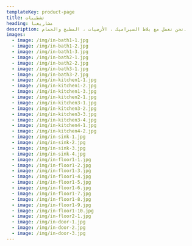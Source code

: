 ```yaml
---
templateKey: product-page
title: تشطيبات
heading: مشاريعنا
description: نحن نعمل مع بلاط السيراميك ، الأرضيات ، المطبخ والحمام.
images:
  - image: /img/in-bath1-1.jpg
  - image: /img/in-bath1-2.jpg
  - image: /img/in-bath1-3.jpg
  - image: /img/in-bath2-1.jpg
  - image: /img/in-bath2-2.jpg
  - image: /img/in-bath3-1.jpg
  - image: /img/in-bath3-2.jpg
  - image: /img/in-kitchen1-1.jpg
  - image: /img/in-kitchen1-2.jpg
  - image: /img/in-kitchen1-3.jpg
  - image: /img/in-kitchen2-1.jpg
  - image: /img/in-kitchen3-1.jpg
  - image: /img/in-kitchen3-2.jpg
  - image: /img/in-kitchen3-3.jpg
  - image: /img/in-kitchen3-4.jpg
  - image: /img/in-kitchen4-1.jpg
  - image: /img/in-kitchen4-2.jpg
  - image: /img/in-sink-1.jpg
  - image: /img/in-sink-2.jpg
  - image: /img/in-sink-3.jpg
  - image: /img/in-sink-4.jpg
  - image: /img/in-floor1-1.jpg
  - image: /img/in-floor1-2.jpg
  - image: /img/in-floor1-3.jpg
  - image: /img/in-floor1-4.jpg
  - image: /img/in-floor1-5.jpg
  - image: /img/in-floor1-6.jpg
  - image: /img/in-floor1-7.jpg
  - image: /img/in-floor1-8.jpg
  - image: /img/in-floor1-9.jpg
  - image: /img/in-floor1-10.jpg
  - image: /img/in-floor2-1.jpg
  - image: /img/in-door-1.jpg
  - image: /img/in-door-2.jpg
  - image: /img/in-door-3.jpg
---
```


